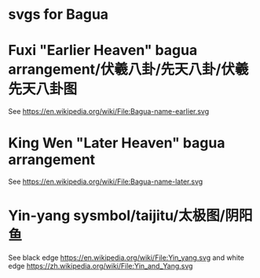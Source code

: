 # svgs for Bagua
# Fuxi "Earlier Heaven" bagua arrangement/伏羲八卦/先天八卦/伏羲先天八卦图 
See <a href="https://en.wikipedia.org/wiki/File:Bagua-name-earlier.svg">
        https://en.wikipedia.org/wiki/File:Bagua-name-earlier.svg
     </a>
# King Wen "Later Heaven" bagua arrangement
See <a href="https://en.wikipedia.org/wiki/File:Bagua-name-later.svg">
        https://en.wikipedia.org/wiki/File:Bagua-name-later.svg
    </a>
# Yin-yang sysmbol/taijitu/太极图/阴阳鱼
See black edge <a href="https://en.wikipedia.org/wiki/File:Yin_yang.svg">
        https://en.wikipedia.org/wiki/File:Yin_yang.svg
    </a>
    and white edge <a href="https://zh.wikipedia.org/wiki/File:Yin_and_Yang.svg">
        https://zh.wikipedia.org/wiki/File:Yin_and_Yang.svg
    </a>
